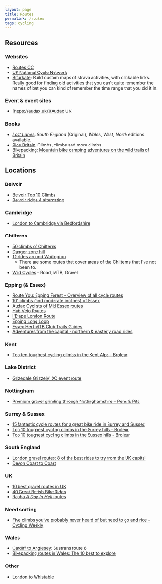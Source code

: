 ```yaml
---
layout: page
title: Routes
permalink: /routes
tags: cycling
---
```


## Resources

### Websites
* [Routes CC](https://www.routes.cc/)
* [UK National Cycle Network](https://osmaps.ordnancesurvey.co.uk/ncn)
* [Bifurkate](http://bifurkate.com/): Build custom maps of strava activities, with clickable links. Really good for finding old activities that you can't quite remember the names of but you can kind of remember the time range that you did it in.

### Event & event sites
* [https://audax.uk/](Audax UK)

### Books
* [_Lost Lanes_](http://lostlanes.thebikeshow.net/). _South England_ (Original), _Wales_, _West_, _North_ editions available.
* [Ride Britain](https://www.goodreads.com/book/show/55964026-ride-britain). Climbs, climbs and more climbs.
* [Bikepacking: Mountain bike camping adventures on the wild trails of Britain](http://www.wildthingspublishing.com/product/bikepacking-book/)

## Locations

### Belvoir
* [Belvoir Top 10 Climbs](https://www.strava.com/activities/3307295224)
* [Belvoir ridge 4 alternating](https://www.strava.com/segments/11473082)

### Cambridge
* [London to Cambridge via Bedfordshire](https://www.strava.com/activities/5463021090)

### Chilterns
* [50 climbs of Chilterns](https://www.westerley.cc/chiltern-climbs/)
* [Danger zone hill](https://www.komoot.com/highlight/474115)
* [12 rides around Watlington](https://www.komoot.com/guide/780424/road-cycling-routes-around-watlington)
  * There are some routes that cover areas of the Chilterns that I've not been to.
* [Wild Cycles](https://www.wildcycles.co.uk/explore-routes) - Road, MTB, Gravel

### Epping (& Essex)
* [Route You: Epping Forest - Overview of all cycle routes](https://www.routeyou.com/en-gb/location/bike/47412135/cycling-in-epping-forest-overview-of-all-cycle-routes)
* [101 climbs (and moderate inclines) of Essex](https://www.rideblackmore.com/blogs/news/101-climbs-and-moderate-inclines-of-essex)
* [Audax Cyclists of Mid Essex routes](https://acme.bike/)
* [Hub Velo Routes](https://www.hub-velo.co.uk/about-us/hv-routes-and-rides/)
* [l'Etape London Route](https://www.strava.com/activities/401290658/)
* [Epping Long Loop](https://www.trailforks.com/route/epping-long-loop-lots-of-good-trails/)
* [Essex Hert MTB Club Trails Guides](http://www.essexhertsmtb.co.uk/mtb-trails.php)
* [Adventures from the capital - northern & easterly road rides](https://www.komoot.com/collection/762/adventures-from-the-capital-northern-easterly-road-rides)

### Kent
* [Top ten toughest cycling climbs in the Kent Alps - Broleur](https://www.broleur.com/top-10-climbs-in-the-kent-alps/)

### Lake District
* [Grizedale Grizzely' XC event route](https://www.strava.com/activities/134735481#7298319124)

### Nottingham
* [Premium gravel grinding through Nottinghamshire – Pens & Pits](https://www.komoot.com/collection/701)

### Surrey & Sussex
* [15 fantastic cycle routes for a great bike ride in Surrey and Sussex](https://www.cyclingweekly.com/news/latest-news/15-fantastic-cycle-routes-great-bike-ride-surrey-sussex-327644)
* [Top 10 toughest cycling climbs in the Surrey hills - Broleur](https://www.broleur.com/top-10-toughest-climbs-in-the-surrey-pyrenees/)
* [Top 10 toughest cycling climbs in the Sussex hills - Broleur](https://www.broleur.com/top-10-toughest-road-cycling-climbs-in-the-sussex-hills/)

### South England
* [London gravel routes: 8 of the best rides to try from the UK capital](https://www.redbull.com/gb-en/best-gravel-bike-routes-london)
* [Devon Coast to Coast](https://www.sustrans.org.uk/find-a-route-on-the-national-cycle-network/devon-coast-to-coast)

### UK
* [10 best gravel routes in UK](https://www.redbull.com/gb-en/best-gravel-riding-routes-uk)
* [40 Great British Bike Rides](https://www.greatbritishbikerides.co.uk/download-gpx-files/)
* [Rapha _A Day In Hell_ routes](https://www.rapha.cc/gb/en/stories/a-day-in-heLL#EUROPE)

### Need sorting
* [Five climbs you‘ve probably never heard of but need to go and ride - Cycling Weekly](https://www.cyclingweekly.com/news/latest-news/five-climbs-youve-probably-never-heard-need-go-ride-352571)

### Wales
* [Cardiff to Anglesey](https://www.sustrans.org.uk/find-a-route-on-the-national-cycle-network/route-8): Sustrans route 8
* [Bikepacking routes in Wales: The 10 best to explore](https://www.redbull.com/gb-en/best-bikepacking-routes-wales)

### Other
* [London to Whistable](https://www.strava.com/routes/2840903354483380750)

